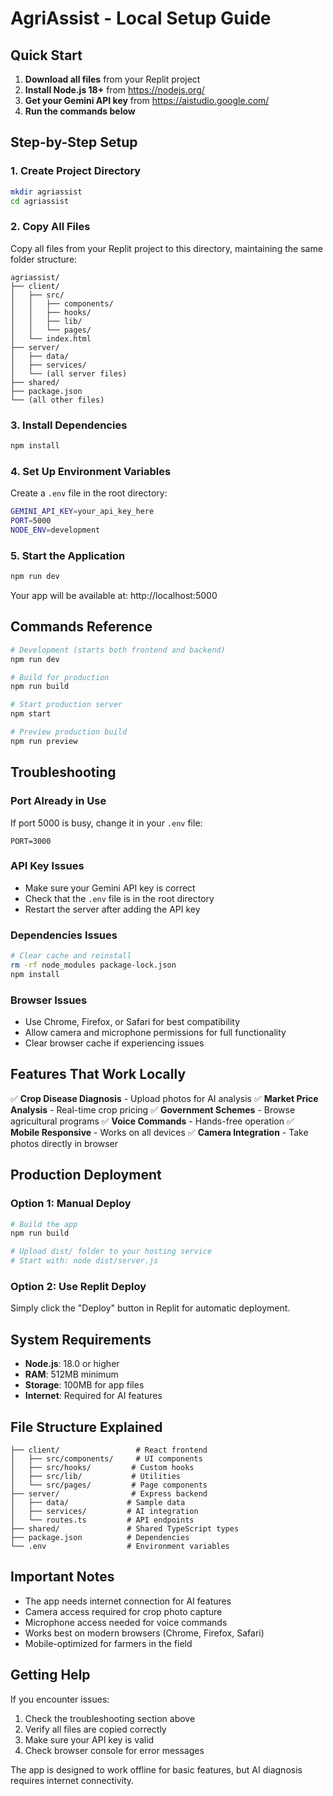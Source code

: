 # AgriAssist - Local Setup Guide

## Quick Start

1. **Download all files** from your Replit project
2. **Install Node.js 18+** from https://nodejs.org/
3. **Get your Gemini API key** from https://aistudio.google.com/
4. **Run the commands below**

## Step-by-Step Setup

### 1. Create Project Directory
```bash
mkdir agriassist
cd agriassist
```

### 2. Copy All Files
Copy all files from your Replit project to this directory, maintaining the same folder structure:

```
agriassist/
├── client/
│   ├── src/
│   │   ├── components/
│   │   ├── hooks/
│   │   ├── lib/
│   │   └── pages/
│   └── index.html
├── server/
│   ├── data/
│   ├── services/
│   └── (all server files)
├── shared/
├── package.json
└── (all other files)
```

### 3. Install Dependencies
```bash
npm install
```

### 4. Set Up Environment Variables
Create a `.env` file in the root directory:
```bash
GEMINI_API_KEY=your_api_key_here
PORT=5000
NODE_ENV=development
```

### 5. Start the Application
```bash
npm run dev
```

Your app will be available at: http://localhost:5000

## Commands Reference

```bash
# Development (starts both frontend and backend)
npm run dev

# Build for production
npm run build

# Start production server
npm start

# Preview production build
npm run preview
```

## Troubleshooting

### Port Already in Use
If port 5000 is busy, change it in your `.env` file:
```
PORT=3000
```

### API Key Issues
- Make sure your Gemini API key is correct
- Check that the `.env` file is in the root directory
- Restart the server after adding the API key

### Dependencies Issues
```bash
# Clear cache and reinstall
rm -rf node_modules package-lock.json
npm install
```

### Browser Issues
- Use Chrome, Firefox, or Safari for best compatibility
- Allow camera and microphone permissions for full functionality
- Clear browser cache if experiencing issues

## Features That Work Locally

✅ **Crop Disease Diagnosis** - Upload photos for AI analysis
✅ **Market Price Analysis** - Real-time crop pricing
✅ **Government Schemes** - Browse agricultural programs
✅ **Voice Commands** - Hands-free operation
✅ **Mobile Responsive** - Works on all devices
✅ **Camera Integration** - Take photos directly in browser

## Production Deployment

### Option 1: Manual Deploy
```bash
# Build the app
npm run build

# Upload dist/ folder to your hosting service
# Start with: node dist/server.js
```

### Option 2: Use Replit Deploy
Simply click the "Deploy" button in Replit for automatic deployment.

## System Requirements

- **Node.js**: 18.0 or higher
- **RAM**: 512MB minimum
- **Storage**: 100MB for app files
- **Internet**: Required for AI features

## File Structure Explained

```
├── client/                 # React frontend
│   ├── src/components/     # UI components
│   ├── src/hooks/         # Custom hooks
│   ├── src/lib/           # Utilities
│   └── src/pages/         # Page components
├── server/                # Express backend
│   ├── data/             # Sample data
│   ├── services/         # AI integration
│   └── routes.ts         # API endpoints
├── shared/               # Shared TypeScript types
├── package.json          # Dependencies
└── .env                  # Environment variables
```

## Important Notes

- The app needs internet connection for AI features
- Camera access required for crop photo capture
- Microphone access needed for voice commands
- Works best on modern browsers (Chrome, Firefox, Safari)
- Mobile-optimized for farmers in the field

## Getting Help

If you encounter issues:
1. Check the troubleshooting section above
2. Verify all files are copied correctly
3. Make sure your API key is valid
4. Check browser console for error messages

The app is designed to work offline for basic features, but AI diagnosis requires internet connectivity.